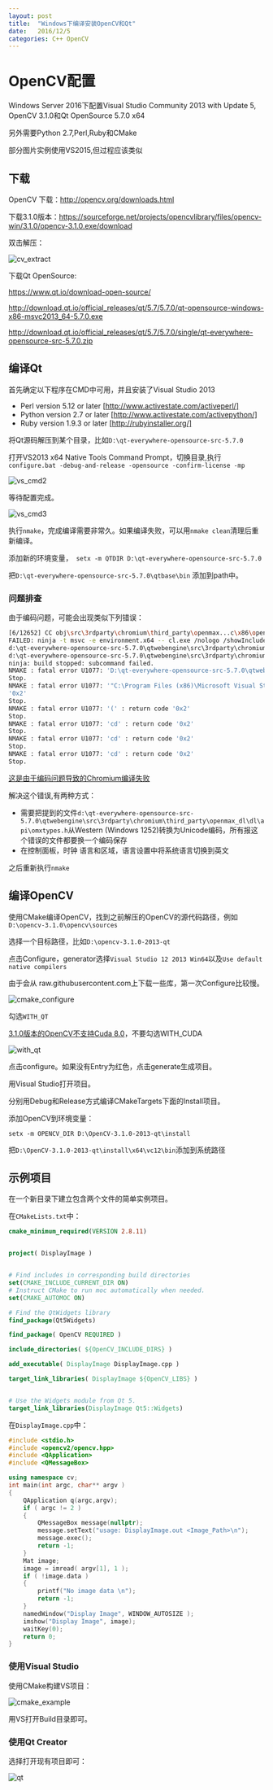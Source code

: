 ```yaml
---
layout: post
title:  "Windows下编译安装OpenCV和Qt"
date:   2016/12/5 
categories: C++ OpenCV
---
```

# OpenCV配置

Windows Server 2016下配置Visual Studio Community 2013 with Update 5, OpenCV 3.1.0和Qt OpenSource 5.7.0 x64

另外需要Python 2.7,Perl,Ruby和CMake

部分图片实例使用VS2015,但过程应该类似

## 下载

OpenCV 下载：http://opencv.org/downloads.html

下载3.1.0版本：https://sourceforge.net/projects/opencvlibrary/files/opencv-win/3.1.0/opencv-3.1.0.exe/download

双击解压：

![cv_extract](\images\cv_extract.png)



下载Qt OpenSource: 

https://www.qt.io/download-open-source/

http://download.qt.io/official_releases/qt/5.7/5.7.0/qt-opensource-windows-x86-msvc2013_64-5.7.0.exe

http://download.qt.io/official_releases/qt/5.7/5.7.0/single/qt-everywhere-opensource-src-5.7.0.zip

## 编译Qt

首先确定以下程序在CMD中可用，并且安装了Visual Studio 2013

* Perl version 5.12 or later   [http://www.activestate.com/activeperl/]
* Python version 2.7 or later  [http://www.activestate.com/activepython/]
* Ruby version 1.9.3 or later  [http://rubyinstaller.org/]

将Qt源码解压到某个目录，比如`D:\qt-everywhere-opensource-src-5.7.0`

打开VS2013 x64 Native Tools Command Prompt，切换目录,执行`configure.bat -debug-and-release -opensource -confirm-license -mp`

![vs_cmd2](\images\vs_cmd2.png)

等待配置完成。

![vs_cmd3](\images\vs_cmd3.png)

执行`nmake`，完成编译需要非常久。如果编译失败，可以用`nmake clean`清理后重新编译。

添加新的环境变量，` setx -m QTDIR D:\qt-everywhere-opensource-src-5.7.0`

把`D:\qt-everywhere-opensource-src-5.7.0\qtbase\bin`	添加到path中。

### 问题排查

由于编码问题，可能会出现类似下列错误：

```sh
[6/12652] CC obj\src\3rdparty\chromium\third_party\openmax...c\x86\openmax_dl.x86SP_FFT_CToC_FC32_Fwd_Radix4_ls_sse.obj
FAILED: ninja -t msvc -e environment.x64 -- cl.exe /nologo /showIncludes /FC @obj\src\3rdparty\chromium\third_party\openmax_dl\dl\sp\src\x86\openmax_dl.x86SP_FFT_CToC_FC32_Fwd_Radix4_ls_sse.obj.rsp /c d:\qt-everywhere-opensource-src-5.7.0\qtwebengine\src\3rdparty\chromium\third_party\openmax_dl\dl\sp\src\x86\x86SP_FFT_CToC_FC32_Fwd_Radix4_ls_sse.c /Foobj\src\3rdparty\chromium\third_party\openmax_dl\dl\sp\src\x86\openmax_dl.x86SP_FFT_CToC_FC32_Fwd_Radix4_ls_sse.obj /Fdobj\src\3rdparty\chromium\third_party\openmax_dl\dl\openmax_dl.c.pdb
d:\qt-everywhere-opensource-src-5.7.0\qtwebengine\src\3rdparty\chromium\third_party\openmax_dl\dl\api\omxtypes.h : error C2220: warning treated as error - no 'object' file generated
d:\qt-everywhere-opensource-src-5.7.0\qtwebengine\src\3rdparty\chromium\third_party\openmax_dl\dl\api\omxtypes.h : warning C4819: The file contains a character that cannot be represented in the current code page (936). Save the file in Unicode format to prevent data loss
ninja: build stopped: subcommand failed.
NMAKE : fatal error U1077: 'D:\qt-everywhere-opensource-src-5.7.0\qtwebengine\src\3rdparty\ninja\ninja.exe' : return code '0x1'
Stop.
NMAKE : fatal error U1077: '"C:\Program Files (x86)\Microsoft Visual Studio 12.0\VC\BIN\amd64\nmake.exe"' : return code
'0x2'
Stop.
NMAKE : fatal error U1077: '(' : return code '0x2'
Stop.
NMAKE : fatal error U1077: 'cd' : return code '0x2'
Stop.
NMAKE : fatal error U1077: 'cd' : return code '0x2'
Stop.
NMAKE : fatal error U1077: 'cd' : return code '0x2'
Stop.
```

[这是由于编码问题导致的Chromium编译失败](https://groups.google.com/a/chromium.org/forum/#!topic/chromium-dev/3DV8Huz5C0M)

解决这个错误,有两种方式：

* 需要把提到的文件`d:\qt-everywhere-opensource-src-5.7.0\qtwebengine\src\3rdparty\chromium\third_party\openmax_dl\dl\api\omxtypes.h`从Western (Windows 1252)转换为Unicode编码，所有报这个错误的文件都要换一个编码保存
* 在控制面板，时钟 语言和区域，语言设置中将系统语言切换到英文

之后重新执行`nmake`

## 编译OpenCV

使用CMake编译OpenCV，找到之前解压的OpenCV的源代码路径，例如`D:\opencv-3.1.0\opencv\sources`

选择一个目标路径，比如`D:\opencv-3.1.0-2013-qt`

点击Configure，generator选择`Visual Studio 12 2013 Win64`以及`Use default native compilers`

由于会从 raw.githubusercontent.com上下载一些库，第一次Configure比较慢。

![cmake_configure](\images\cmake_configure.png)

勾选`WITH_QT` 

[3.1.0版本的OpenCV不支持Cuda 8.0](https://github.com/opencv/opencv/issues/6677)，不要勾选WITH_CUDA

![with_qt](\images\with_qt.png)

点击configure。如果没有Entry为红色，点击generate生成项目。

用Visual Studio打开项目。

分别用Debug和Release方式编译CMakeTargets下面的Install项目。

添加OpenCV到环境变量：

`setx -m OPENCV_DIR D:\OpenCV-3.1.0-2013-qt\install`

把`D:\OpenCV-3.1.0-2013-qt\install\x64\vc12\bin`添加到系统路径

## 示例项目

在一个新目录下建立包含两个文件的简单实例项目。

在`CMakeLists.txt`中：

```cmake
cmake_minimum_required(VERSION 2.8.11)


project( DisplayImage )


# Find includes in corresponding build directories
set(CMAKE_INCLUDE_CURRENT_DIR ON)
# Instruct CMake to run moc automatically when needed.
set(CMAKE_AUTOMOC ON)

# Find the QtWidgets library
find_package(Qt5Widgets)

find_package( OpenCV REQUIRED )

include_directories( ${OpenCV_INCLUDE_DIRS} )

add_executable( DisplayImage DisplayImage.cpp )

target_link_libraries( DisplayImage ${OpenCV_LIBS} )


# Use the Widgets module from Qt 5.
target_link_libraries(DisplayImage Qt5::Widgets)
```

在`DisplayImage.cpp`中：

```cpp
#include <stdio.h>
#include <opencv2/opencv.hpp>
#include <QApplication>
#include <QMessageBox>

using namespace cv;
int main(int argc, char** argv )
{
	QApplication q(argc,argv);
    if ( argc != 2 )
    {
		QMessageBox message(nullptr);
		message.setText("usage: DisplayImage.out <Image_Path>\n");
		message.exec();
        return -1;
    }
    Mat image;
    image = imread( argv[1], 1 );
    if ( !image.data )
    {
        printf("No image data \n");
        return -1;
    }
    namedWindow("Display Image", WINDOW_AUTOSIZE );
    imshow("Display Image", image);
    waitKey(0);
    return 0;
}
```

### 使用Visual Studio

使用CMake构建VS项目：

![cmake_example](\images\cmake_example.png)

用VS打开Build目录即可。

### 使用Qt Creator

选择打开现有项目即可：

![qt](\images\qt.png)